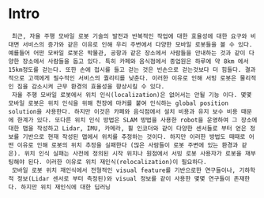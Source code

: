 # Intro
	 최근, 자율 주행 모바일 로봇 기술의 발전과 반복적인 작업에 대한 효율성에 대한 요구와 비대면 서비스의 증가와 같은 이유로 인해 우리 주변에서 다양한 모바일 로봇들을 볼 수 있다. 예를들어 어떤 모바일 로봇은 박물관, 공항과 같은 장소에서 사람들을 안내하는 것과 같이 다양한 장소에서 사람들을 돕고 있다. 특히 카페와 음식점에서 종업원은 하루에 약 8km 에서 15km정도를 걷는다. 또한 손에 접시를 들고 걷는 것은 빈손으로 걷는것보다 더 힘들다. 결과적으로 고객에게 필수적인 서비스의 퀄리티를 낮춘다. 이러한 이유로 인해 서빙 로봇은 물리적인 짐을 감소시켜 근무 환경의 효율성을 향상시킬 수 있다.
	 자율 주행 모바일 로봇에서 위치 인식(localization)은 없어서는 안될 기능 이다. 몇몇 모바일 로봇은 위치 인식을 위해 천장에 마커를 붙여 인식하는 global position solution을 사용한다. 하지만 이것은 카페와 음식점에서 설치 비용과 유지 보수 비용 때문에 한계가 있다. 또다른 위치 인식 방법은 SLAM 방법을 사용한 robot을 운영하여 그 장소에 대한 맵을 작성하고 Lidar, IMU, 카메라, 휠 인코더와 같이 다양한 센서들로 부터 얻은 정보를 기반으로 현재 작성된 맵에서 위치를 추정하는 것이다. 하지만 이러한 방법도 때때로 어떤 이유로 인해 로봇의 위치 추정을 실패한다 (많은 사람들이 로봇 주변에 있는 환경과 같은). 위치 인식 실패는 사전에 정의된 시작 위치나 원점에서 서빙 로봇 사용자가 로봇을 재부팅해야 된다. 이러한 이유로 위치 재인식(relocalization)이 필요하다.
	 모바일 로봇 위치 재인식에서 전형적인 visual feature를 기반으로한 연구들이나, 기하학적 정보(Lidar 센서로 부터 측정된)와 visual 정보를 같이 사용한 몇몇 연구들이 존재한다. 하지만 위치 재인식에 대한 딥러닝  
